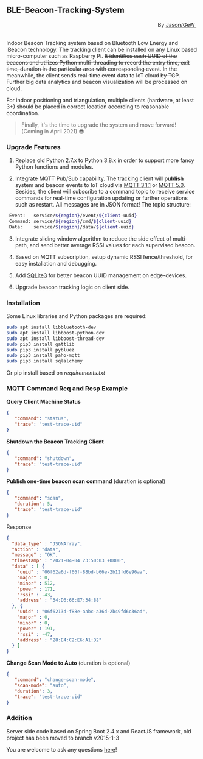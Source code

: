 ## BLE-Beacon-Tracking-System


<div style="text-align:right">
    <span style="float:right">
        By <a href="https://jason-gew.github.io" target="_blank"> Jason/GeW </a>&nbsp;
    </span>
</div>

<br/>
<br/>

Indoor Beacon Tracking system based on Bluetooth Low Energy and iBeacon technology. 
The tracking client can be installed on any Linux based micro-computer such as Raspberry Pi. 
~~It identifies each UUID of the beacons and utilizes Python multi-threading to record the entry time,
exit time, duration in the particular area with corresponding event~~. In the meanwhile, 
the client sends real-time event data to IoT cloud ~~by TCP~~. 
Further big data analytics and beacon visualization will be processed on cloud.

For indoor positioning and triangulation, multiple clients (hardware, at least 3+) 
should be placed in correct location according to reasonable coordination.


> Finally, it's the time to upgrade the system and move forward! (Coming in April 2021) 😎

### Upgrade Features
1. Replace old Python 2.7.x to Python 3.8.x in order to support more fancy Python functions and modules.


2. Integrate MQTT Pub/Sub capability. The tracking client will **publish** system and beacon events to IoT cloud via 
   [MQTT 3.1.1](https://github.com/mqtt/mqtt.org/wiki/Differences-between-3.1.0-and-3.1.1)
   or [MQTT 5.0](https://docs.oasis-open.org/mqtt/mqtt/v5.0/os/mqtt-v5.0-os.html).
Besides, the client will subscribe to a command topic to receive service commands for real-time configuration updating 
   or further operations such as restart. All messages are in JSON format!
The topic structure:
```bash
 Event:   service/${region}/event/${client-uuid}
 Command: service/${region}/cmd/${client-uuid}
 Data:    service/${region}/data/${client-uuid}
```


3. Integrate sliding window algorithm to reduce the side effect of multi-path, 
   and send better average RSSI values for each supervised beacon.
   

4. Based on MQTT subscription, setup dynamic RSSI fence/threshold, for easy installation and debugging.


5. Add [SQLite3](https://docs.python.org/3/library/sqlite3.html) for better beacon UUID management on edge-devices.


6. Upgrade beacon tracking logic on client side.



### Installation
Some Linux libraries and Python packages are required:
```bash
sudo apt install libbluetooth-dev
sudo apt install libboost-python-dev
sudo apt install libboost-thread-dev
sudo pip3 install gattlib
sudo pip3 install pybluez
sudo pip3 install paho-mqtt
sudo pip3 install sqlalchemy
```
Or pip install based on _requirements.txt_

### MQTT Command Req and Resp Example
**Query Client Machine Status**
```json
{
   "command": "status",
   "trace": "test-trace-uid"
}
```
**Shutdown the Beacon Tracking Client**
```json
{
   "command": "shutdown",
   "trace": "test-trace-uid"
}
```
**Publish one-time beacon scan command** (duration is optional)
```json
{
   "command": "scan",
   "duration": 5, 
   "trace": "test-trace-uid"
}
```
Response
```json
{
  "data_type" : "JSONArray",
  "action" : "data",
  "message" : "OK",
  "timestamp" : "2021-04-04 23:50:03 +0800",
  "data" : [ {
    "uuid" : "06f62a6d-f66f-88bd-b66e-2b12fd6e96aa",
    "major" : 0,
    "minor" : 512,
    "power" : 171,
    "rssi" : -43,
    "address" : "34:D6:66:E7:34:88"
  }, {
    "uuid" : "06f6213d-f88e-aabc-a36d-2b49fd6c36ad",
    "major" : 0,
    "minor" : 0,
    "power" : 191,
    "rssi" : -47,
    "address" : "28:E4:C2:E6:A1:D2"
  } ]
}
```
**Change Scan Mode to Auto** (duration is optional)
```json
{
   "command": "change-scan-mode",
   "scan-mode": "auto",
   "duration": 3, 
   "trace": "test-trace-uid"
}
```


### Addition
Server side code based on Spring Boot 2.4.x and ReactJS framework,
old project has been moved to branch v2015-1-3

You are welcome to ask any questions [here](https://github.com/Jason-Gew/BLE-Beacon-Tracking-System/issues)!

